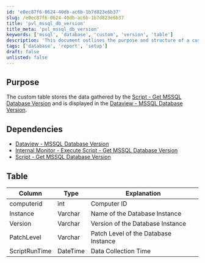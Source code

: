 ```yaml
---
id: 'e0ec87f6-0624-40db-ac6b-1b7d823e6b37'
slug: /e0ec87f6-0624-40db-ac6b-1b7d823e6b37
title: 'pvl_mssql_db_version'
title_meta: 'pvl_mssql_db_version'
keywords: ['mssql', 'database', 'custom', 'version', 'table']
description: 'This document outlines the purpose and structure of a custom table that stores data gathered from the MSSQL database version script, including its dependencies and the data it collects.'
tags: ['database', 'report', 'setup']
draft: false
unlisted: false
---
```


## Purpose

The custom table stores the data gathered by the [Script - Get MSSQL Database Version](/docs/03f2c6fe-2b6d-43bd-b5c8-de3cb55c0dee) and is displayed in the [Dataview - MSSQL Database Version](/docs/eb2798dd-20c1-4c57-96c7-56349f2867f1).

## Dependencies

- [Dataview - MSSQL Database Version](/docs/eb2798dd-20c1-4c57-96c7-56349f2867f1)
- [Internal Monitor - Execute Script - Get MSSQL Database Version](/docs/d7ad7eb3-8f39-4798-a80c-f0a6cdae7213)
- [Script - Get MSSQL Database Version](/docs/03f2c6fe-2b6d-43bd-b5c8-de3cb55c0dee)

## Table

| Column        | Type     | Explanation                          |
|---------------|----------|--------------------------------------|
| computerid    | int      | Computer ID                          |
| Instance      | Varchar  | Name of the Database Instance        |
| Version       | Varchar  | Version of the Database Instance     |
| PatchLevel    | Varchar  | Patch Level of the Database Instance |
| ScriptRunTime | DateTime | Data Collection Time                 |



